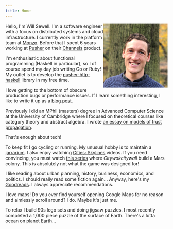 ```yaml
---
title: Home
---
```


<img width="200x" height="200px" style="float: right;" src="/images/me.png">

Hello, I'm Will Sewell. I'm a software engineer with a focus on
distributed systems and cloud infrastructure. I currently work in
the platform team at [Monzo](https://monzo.com/). Before that I spent
6 years working at [Pusher](https://pusher.com/) on their
[Channels](https://pusher.com/channels) product.

I'm enthusiastic about functional programming (Haskell in particular),
so I of course spend my day job writing Go or Ruby! My outlet is to
develop the
[pusher-http-haskell](https://github.com/WillSewell/pusher-http-haskell)
library in my free time.

I love getting to the bottom of obscure production bugs or performance
issues. If I learn something interesting, I like to write it up as a
[blog post](blog.html).

Previously I did an MPhil (masters) degree in Advanced Computer Science
at the University of Cambridge where I focused on theoretical courses
like category theory and abstract algebra. I wrote [an essay on models
of trust
propagation](https://www.dropbox.com/s/rxg2fiqzj6zlj01/essay.pdf).

That's enough about tech!

To keep fit I go cycling or running. My unusual hobby is to maintain a
[jarrarium](https://www.reddit.com/r/Jarrariums/). I also enjoy watching
[Cities: Skylines](https://www.citiesskylines.com/) videos. If you need
convincing, you must watch [this
series](https://www.youtube.com/watch?v=mO7waxG-KMU&list=PLkBlOw_hzgdfL6Gqw0l9P1TYKn_WIgrd-)
where _Citywokcitywall_ build a Mars colony. This is absolutely not what
the game was designed for!

I like reading about urban planning, history, business, economics, and
politics. I should really read some fiction again... Anyway, here's my
[Goodreads](https://www.goodreads.com/user/show/18736447-william). I
always appreciate recommendations.

I love maps! Do you ever find yourself opening Google Maps for no reason
and aimlessly scroll around? I do. Maybe it's just me.

To relax I build 90s lego sets and doing jigsaw puzzles. I most recently
completed a 1,000 piece puzzle of the surface of Earth. There's a lotta
ocean on planet Earth...
